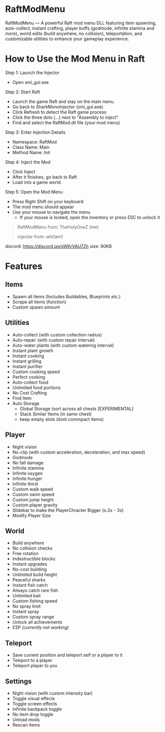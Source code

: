 # RaftModMenu
RaftModMenu — A powerful Raft mod menu DLL featuring item spawning, auto-collect, instant crafting, player buffs (godmode, infinite stamina and more), world edits (build anywhere, no collision), teleportation, and customizable utilities to enhance your gameplay experience.

How to Use the Mod Menu in Raft
===============================

Step 1: Launch the Injector
- Open smi_gui.exe

Step 2: Start Raft
- Launch the game Raft and stay on the main menu
- Go back to SharkMonoInjector (smi_gui.exe)
- Click Refresh to detect the Raft game process
- Click the three dots (...) next to "Assembly to inject"
- Find and select the RaftMod.dll file (your mod menu)

Step 3: Enter Injection Details
- Namespace: RaftMod
- Class Name: Main
- Method Name: Init

Step 4: Inject the Mod
- Click Inject
- After it finishes, go back to Raft
- Load into a game world

Step 5: Open the Mod Menu
- Press Right Shift on your keyboard
- The mod menu should appear
- Use your mouse to navigate the menu
  - If your mouse is locked, open the inventory or press ESC to unlock it



> RaftModMenu from: TheHolyOneZ (me)

> injector from: wh0am1


discord: https://discord.gg/sWKrVAU7Zh
size: 90KB



# Features 

## Items
- Spawn all items (Includes Buildables, Blueprints etc.)
- Scrape all items (function)  
- Custom spawn amount  

## Utilities
- Auto-collect (with custom collection radius)  
- Auto-repair (with custom repair interval)  
- Auto-water plants (with custom watering interval)  
- Instant plant growth  
- Instant cooking  
- Instant grilling  
- Instant purifier  
- Custom cooking speed  
- Perfect cooking  
- Auto-collect food  
- Unlimited food portions  
- No Cost Crafting
- Find Item 
- Auto Storage
  - Global Storage (sort across all chests [EXPERIMENTAL]
  - Stack Similar Items (in same chest)
  - keep empty slots (dont commpact items)

## Player
- Night vision  
- No-clip (with custom acceleration, deceleration, and max speed)  
- Godmode  
- No fall damage  
- Infinite stamina  
- Infinite oxygen  
- Infinite hunger  
- Infinite thirst  
- Custom walk speed  
- Custom swim speed  
- Custom jump height  
- Custom player gravity  
- Slidebar to make the PlayerChracter Bigger (o.2x - 3x)
- Modify Player Size

## World
- Build anywhere  
- No collision checks  
- Free rotation  
- Indestructible blocks  
- Instant upgrades  
- No-cost building  
- Unlimited build height  
- Peaceful sharks  
- Instant fish catch  
- Always catch rare fish  
- Unlimited bait  
- Custom fishing speed  
- No spray limit  
- Instant spray  
- Custom spray range  
- Unlock all achievements  
- ESP *(currently not working)*  

## Teleport
- Save current position and teleport self or a player to it  
- Teleport to a player  
- Teleport player to you  

## Settings
- Night vision (with custom intensity bar)  
- Toggle visual effects  
- Toggle screen effects  
- Infinite backpack toggle  
- No item drop toggle  
- Unload mods  
- Rescan items


